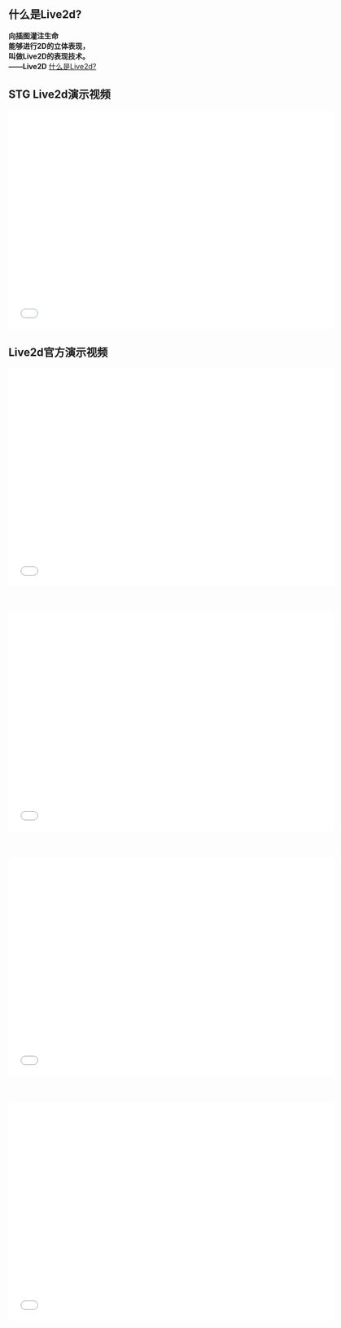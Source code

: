 ## 什么是Live2d?
**向插图灌注生命**  
**能够进行2D的立体表现，**  
**叫做Live2D的表现技术。**  
**——Live2D**
[什么是Live2d?](https://www.live2d.com/zh-CHS/about/)
## STG Live2d演示视频
<iframe id="b" class="b video_pc" src="//player.bilibili.com/player.html?cid=219904574&aid=329078295&page=1" frameborder="0" width="640" height="430" allowfullscreen></iframe>  

## Live2d官方演示视频  
<iframe id="b" class="b video_pc" src="//player.bilibili.com/player.html?cid=270478150&aid=970815439&page=1" frameborder="0" width="640" height="430" allowfullscreen></iframe>  
<br> <br> <br> <br>
<iframe id="b" class="b video_pc" src="//player.bilibili.com/player.html?cid=255342923&aid=245370148&page=1" frameborder="0" width="640" height="430" allowfullscreen></iframe>
<br> <br> <br> <br>
<iframe id="b" class="b video_pc" src="//player.bilibili.com/player.html?cid=252470696&aid=842061077&page=1" frameborder="0" width="640" height="430" allowfullscreen></iframe>
<br> <br> <br> <br>
<iframe id="b" class="b video_pc" src="//player.bilibili.com/player.html?ccid=252469406&aid=842109318&page=1" frameborder="0" width="640" height="430" allowfullscreen></iframe>
